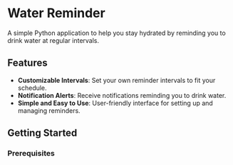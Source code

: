 # Water Reminder

A simple Python application to help you stay hydrated by reminding you to drink water at regular intervals.

## Features

- **Customizable Intervals**: Set your own reminder intervals to fit your schedule.
- **Notification Alerts**: Receive notifications reminding you to drink water.
- **Simple and Easy to Use**: User-friendly interface for setting up and managing reminders.

## Getting Started

### Prerequisites